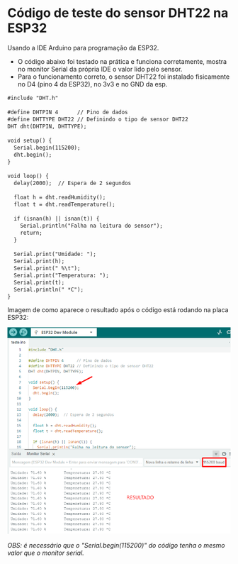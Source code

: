 # Código de teste do sensor DHT22 na ESP32

Usando a IDE Arduino para programação da ESP32. 

- O código abaixo foi testado na prática e funciona corretamente, mostra no monitor Serial da própria IDE o valor lido pelo sensor.
- Para o funcionamento correto, o sensor DHT22 foi instalado fisicamente no D4 (pino 4 da ESP32), no 3v3 e no GND da esp.


```arduino
#include "DHT.h"

#define DHTPIN 4      // Pino de dados
#define DHTTYPE DHT22 // Definindo o tipo de sensor DHT22
DHT dht(DHTPIN, DHTTYPE);

void setup() {
  Serial.begin(115200);
  dht.begin();
}

void loop() {
  delay(2000);  // Espera de 2 segundos

  float h = dht.readHumidity();
  float t = dht.readTemperature();

  if (isnan(h) || isnan(t)) {
    Serial.println("Falha na leitura do sensor");
    return;
  }

  Serial.print("Umidade: ");
  Serial.print(h);
  Serial.print(" %\t");
  Serial.print("Temperatura: ");
  Serial.print(t);
  Serial.println(" *C");
}
```
Imagem de como aparece o resultado após o código está rodando na placa ESP32:

![Resultado do código](image.png)

_OBS: é necessário que o "Serial.begin(115200)" do código tenha o mesmo valor que o monitor serial._
